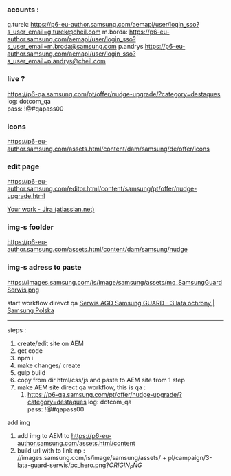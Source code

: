 ### acounts :
g.turek:
https://p6-eu-author.samsung.com/aemapi/user/login_sso?s_user_email=g.turek@cheil.com
m.borda:
https://p6-eu-author.samsung.com/aemapi/user/login_sso?s_user_email=m.broda@samsung.com
p.andrys
https://p6-eu-author.samsung.com/aemapi/user/login_sso?s_user_email=p.andrys@cheil.com

### live ?
https://p6-qa.samsung.com/pt/offer/nudge-upgrade/?category=destaques
log: dotcom_qa  
pass: !@#qapass00

### icons
https://p6-eu-author.samsung.com/assets.html/content/dam/samsung/de/offer/icons

### edit page
https://p6-eu-author.samsung.com/editor.html/content/samsung/pt/offer/nudge-upgrade.html

[Your work - Jira (atlassian.net)](https://cheil.atlassian.net/jira/your-work)

### img-s foolder
https://p6-eu-author.samsung.com/assets.html/content/dam/samsung/nudge

### img-s adress to paste
https://images.samsung.com/is/image/samsung/assets/mo_SamsungGuardSerwis.png


start workflow direvct qa 
[Serwis AGD Samsung GUARD - 3 lata ochrony | Samsung Polska](https://p6-qa.samsung.com/pl/campaign/3-lata-guard-serwis/#produkty-objete-promocja)

<hr>

steps :
1. create/edit site on AEM
2. get code
3. npm i
4. make changes/ create
5. gulp build
6. copy from dir html/css/js and paste to AEM site from 1 step
7. make AEM site direct qa workflow, this is qa :
	1. https://p6-qa.samsung.com/pt/offer/nudge-upgrade/?category=destaques
log: dotcom_qa  
pass: !@#qapass00

add img 
1. add img to AEM to  https://p6-eu-author.samsung.com/assets.html/content
2.  build url with to link np : //images.samsung.com/is/image/samsung/assets/ + pl/campaign/3-lata-guard-serwis/pc_hero.png?$ORIGIN_PNG$
